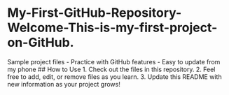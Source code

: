 # My-First-GitHub-Repository-Welcome-This-is-my-first-project-on-GitHub.
Sample project files - Practice with GitHub features - Easy to update from my phone  ## How to Use  1. Check out the files in this repository. 2. Feel free to add, edit, or remove files as you learn. 3. Update this README with new information as your project grows!
